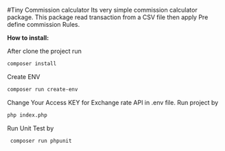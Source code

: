 #Tiny Commission calculator
Its very simple commission calculator package. 
This package read transaction from a CSV file then apply Pre define commission Rules. 

**How to install:**

After clone the project run


```bash
composer install
```

Create ENV 

```bash
composer run create-env
```
Change Your Access KEY for Exchange rate API in .env file.
Run project by

```bash
php index.php
```




Run Unit Test by

```bash
 composer run phpunit
```



